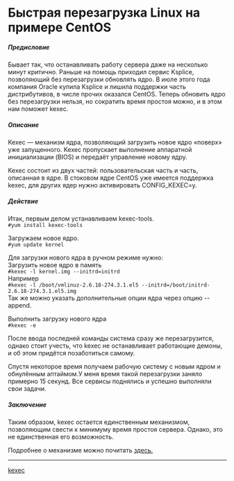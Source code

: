 #  Быстрая перезагрузка Linux на примере CentOS

##### Предисловие

  
 Бывает так, что останавливать работу сервера даже на несколько минут критично. Раньше на помощь приходил сервис Ksplice, позволяющий без перезагрузки обновлять ядро. В июле этого года компания Oracle купила Ksplice и лишила поддержки часть дистрибутивов, в числе прочих оказался CentOS. Теперь обновить ядро без перезагрузки нельзя, но сократить время простоя можно, и в этом нам поможет kexec.   
  
  

##### Описание

  
 Kexec — механизм ядра, позволяющий загрузить новое ядро «поверх» уже запущенного. Kexec пропускает выполнение аппаратной инициализации (BIOS) и передаёт управление новому ядру.   
  
 Kexec состоит из двух частей: пользовательская часть и часть, описанная в ядре. В стоковом ядре CentOS уже имеется поддержка kexec, для других ядер нужно активировать CONFIG\_KEXEC=y.   
  

##### Действие

  
 Итак, первым делом устанавливаем kexec-tools.   
 `#yum install kexec-tools`   
  
 Загружаем новое ядро.   
 `#yum update kernel`   
  
 Для загрузки нового ядра в ручном режиме нужно:   
 Загрузить новое ядро в память   
 `#kexec -l kernel.img --initrd=initrd`   
 Например   
 `#kexec -l /boot/vmlinuz-2.6.18-274.3.1.el5 --initrd=/boot/initrd-2.6.18-274.3.1.el5.img`   
 Так же можно указать дополнительные опции ядра через опцию --append.   
  
 Выполнить загрузку нового ядра   
 `#kexec -e`   
  
 После ввода последней команды система сразу же перезагрузится, однако стоит учесть, что kexec не останавливает работающие демоны, и об этом придётся позаботиться самому.   
  
 Спустя некоторое время получаем рабочую систему с новым ядром и обнулённым аптаймом.У меня время такой перезагрузки заняло примерно 15 секунд. Все сервисы поднялись и успешно выполняли свои задачи.   
  

##### Заключение

  
 Таким образом, kexec остается единственным механизмом, позволяющим свести к минимуму время простоя сервера. Однако, это не единственная его возможность.   
  
 Подробнее о механизме можно почитать  [здесь.](http://www.ibm.com/developerworks/linux/library/l-kexec/index.html)

**********
[kexec](/tags/kexec.md)

